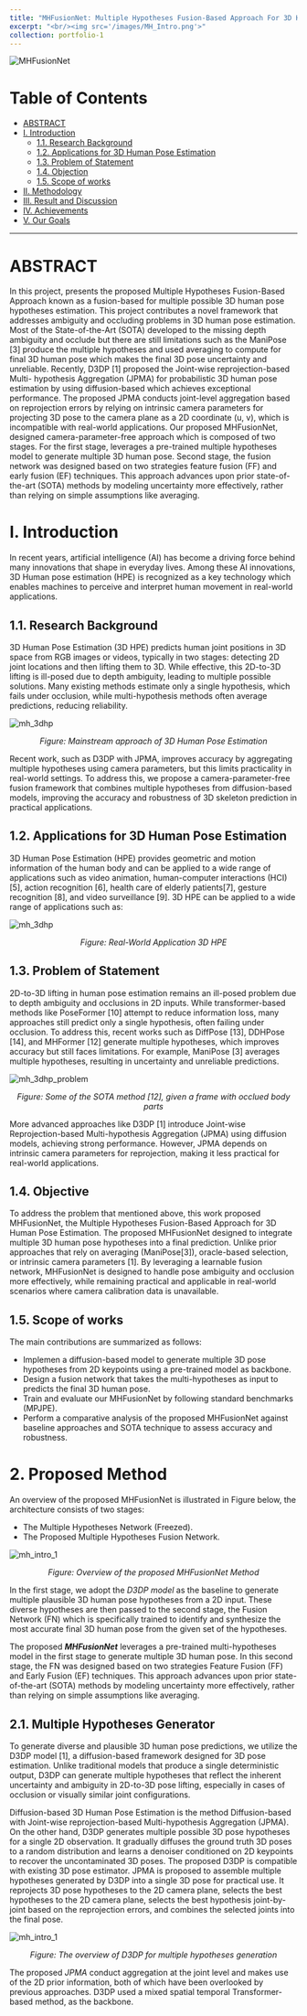 ```yaml
---
title: "MHFusionNet: Multiple Hypotheses Fusion-Based Approach For 3D Human Pose Estimation"
excerpt: "<br/><img src='/images/MH_Intro.png'>"
collection: portfolio-1
---
```


![MHFusionNet](/images/MH_Intro.png)

# Table of Contents
- [ABSTRACT](#Abstract)
- [I. Introduction](#i-introduction)
    - [1.1. Research Background](#11-Research-Background)
    - [1.2. Applications for 3D Human Pose Estimation](#12-Applications)
    - [1.3. Problem of Statement](#13-Problem-statement)
    - [1.4. Objection](#14-Objective)
    - [1.5. Scope of works](#15-scope-of-works)
- [II. Methodology](#ii-methodology)
- [III. Result and Discussion](#iii-result-and-discussion)
- [IV. Achievements](#iv-achievements)
- [V. Our Goals](#v-our-goals)

---

# ABSTRACT
In this project, presents the proposed Multiple Hypotheses Fusion-Based
Approach known as a fusion-based for multiple possible 3D human pose hypotheses
estimation. This project contributes a novel framework that addresses ambiguity and
occluding problems in 3D human pose estimation. Most of the State-of-the-Art (SOTA)
developed to the missing depth ambiguity and occlude but there are still limitations
such as the ManiPose [3] produce the multiple hypotheses and used averaging to
compute for final 3D human pose which makes the final 3D pose uncertainty and
unreliable. Recently, D3DP [1] proposed the Joint-wise reprojection-based Multi-
hypothesis Aggregation (JPMA) for probabilistic 3D human pose estimation by using
diffusion-based which achieves exceptional performance. The proposed JPMA
conducts joint-level aggregation based on reprojection errors by relying on intrinsic
camera parameters for projecting 3D pose to the camera plane as a 2D coordinate (u,
v), which is incompatible with real-world applications. Our proposed MHFusionNet,
designed camera-parameter-free approach which is composed of two stages. For the
first stage, leverages a pre-trained multiple hypotheses model to generate multiple 3D
human pose. Second stage, the fusion network was designed based on two strategies
feature fusion (FF) and early fusion (EF) techniques. This approach advances upon
prior state-of-the-art (SOTA) methods by modeling uncertainty more effectively, rather
than relying on simple assumptions like averaging.

# I. Introduction
In recent years, artificial intelligence (AI) has become a driving force behind many
innovations that shape in everyday lives. Among these AI innovations, 3D Human pose
estimation (HPE) is recognized as a key technology which enables machines to perceive and
interpret human movement in real-world applications.

## 1.1. Research Background

3D Human Pose Estimation (3D HPE) predicts human joint positions in 3D space from RGB images or videos, typically in two stages: detecting 2D joint locations and then lifting them to 3D. While effective, this 2D-to-3D lifting is ill-posed due to depth ambiguity, leading to multiple possible solutions. Many existing methods estimate only a single hypothesis, which fails under occlusion, while multi-hypothesis methods often average predictions, reducing reliability.

![mh_3dhp](/images/MH001.png)

<p align="center"><em>Figure: Mainstream approach of 3D Human Pose Estimation</em></p>

Recent work, such as D3DP with JPMA, improves accuracy by aggregating multiple hypotheses using camera parameters, but this limits practicality in real-world settings. To address this, we propose a camera-parameter-free fusion framework that combines multiple hypotheses from diffusion-based models, improving the accuracy and robustness of 3D skeleton prediction in practical applications.

## 1.2. Applications for 3D Human Pose Estimation
3D Human Pose Estimation (HPE) provides geometric and motion information of the human body and can be applied to a wide range of applications such as video animation, human-computer interactions (HCI) [5], action recognition [6], health care of elderly patients[7], gesture recognition [8], and video surveillance [9]. 3D HPE can be applied to a wide range of applications such as:

![mh_3dhp](/images/MH_application.png)

<p align="center"><em>Figure: Real-World Application 3D HPE</em></p>

## 1.3. Problem of Statement
2D-to-3D lifting in human pose estimation remains an ill-posed problem due to depth ambiguity and occlusions in 2D inputs. While transformer-based methods like PoseFormer [10] attempt to reduce information loss, many approaches still predict only a single hypothesis, often failing under occlusion. To address this, recent works such as DiffPose [13], DDHPose [14], and MHFormer [12] generate multiple hypotheses, which improves accuracy but still faces limitations. For example, ManiPose [3] averages multiple hypotheses, resulting in uncertainty and unreliable predictions.

![mh_3dhp_problem](/images/MH_problem.png)

<p align="center"><em>Figure: Some of the SOTA method [12], given a frame with occlued body parts</em></p>

More advanced approaches like D3DP [1] introduce Joint-wise Reprojection-based Multi-hypothesis Aggregation (JPMA) using diffusion models, achieving strong performance. However, JPMA depends on intrinsic camera parameters for reprojection, making it less practical for real-world applications.

## 1.4. Objective
To address the problem that mentioned above, this work proposed MHFusionNet, the Multiple Hypotheses Fusion-Based Approach for 3D Human Pose Estimation. The proposed MHFusionNet designed to integrate multiple 3D human pose hypotheses into a final prediction. Unlike prior approaches that rely on averaging (ManiPose[3]), oracle-based selection, or intrinsic camera parameters [1]. By leveraging a learnable fusion network, MHFusionNet is designed to handle pose ambiguity and occlusion more effectively, while remaining practical
and applicable in real-world scenarios where camera calibration data is unavailable.

## 1.5. Scope of works
The main contributions are summarized as follows:
- Implemen a diffusion-based model to generate multiple 3D pose hypotheses from 2D keypoints using a pre-trained model as backbone.
- Design a fusion network that takes the multi-hypotheses as input to predicts the final 3D human pose.
- Train and evaluate our MHFusionNet by following standard benchmarks (MPJPE).
- Perform a comparative analysis of the proposed MHFusionNet against baseline approaches and SOTA technique to assess accuracy and robustness.

# 2. Proposed Method
An overview of the proposed MHFusionNet is illustrated in Figure below, the architecture consists of two stages: 
- The Multiple Hypotheses Network (Freezed).
- The Proposed Multiple Hypotheses Fusion Network.

![mh_intro_1](/images/MH1.png)

<p align="center"><em>Figure: Overview of the proposed MHFusionNet Method</em></p>

In the first stage, we adopt the *D3DP model* as the baseline to generate multiple plausible 3D human pose hypotheses from a 2D input. These diverse hypotheses are then passed to the second stage, the Fusion Network (FN) which is specifically trained to identify and synthesize the most accurate final 3D human pose from the given set of
the hypotheses. 

The proposed ***MHFusionNet*** leverages a pre-trained multi-hypotheses model in the first stage to generate multiple 3D human pose. In this second stage, the FN was designed based on two strategies Feature Fusion (FF) and Early Fusion (EF) techniques.
This approach advances upon prior state-of-the-art (SOTA) methods by modeling uncertainty more effectively, rather than relying on simple assumptions like averaging.

## 2.1. Multiple Hypotheses Generator
To generate diverse and plausible 3D human pose predictions, we utilize the D3DP model [1], a diffusion-based framework designed for 3D pose estimation. Unlike traditional models that produce a single deterministic output, D3DP can generate multiple hypotheses that reflect the inherent uncertainty and ambiguity in 2D-to-3D pose lifting, especially in cases of occlusion or visually similar joint configurations.

Diffusion-based 3D Human Pose Estimation is the method Diffusion-based with Joint-wise reprojection-based Multi-hypothesis Aggregation (JPMA). On the other hand, D3DP generates multiple possible 3D pose hypotheses for a single 2D observation. It gradually diffuses the ground truth 3D poses to a random distribution and learns a denoiser conditioned on 2D keypoints to recover the uncontaminated 3D poses. The proposed D3DP is compatible with existing 3D pose estimator. JPMA is proposed to assemble multiple hypotheses generated by D3DP into a single 3D pose for practical use. It reprojects 3D pose hypotheses to the 2D camera plane, selects the best hypotheses to the 2D camera plane, selects the best hypothesis joint-by-joint based on the reprojection errors, and combines the selected joints into the final pose.

![mh_intro_1](/images/MH_d3dp.png)

<p align="center"><em>Figure: The overview of D3DP for multiple hypotheses generation</em></p>

The proposed *JPMA* conduct aggregation at the joint level and makes use of the 2D prior information, both of which have been overlooked by previous approaches. D3DP used a mixed spatial temporal Transformer-based method, as the backbone.
